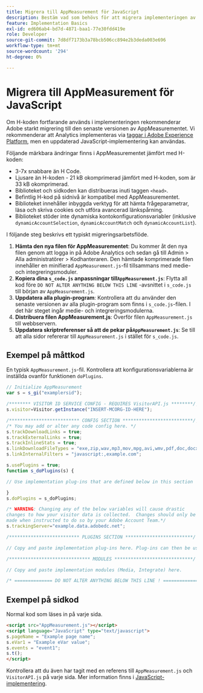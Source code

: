 ```yaml
---
title: Migrera till AppMeasurement för JavaScript
description: Bestäm vad som behövs för att migrera implementeringen av H-koden.
feature: Implementation Basics
exl-id: ed606ab4-bd7d-4871-baa1-77e30fdd419e
role: Developer
source-git-commit: 7d8df7173b3a78bcb506cc894e2b3deda003e696
workflow-type: tm+mt
source-wordcount: '294'
ht-degree: 0%

---
```


# Migrera till AppMeasurement för JavaScript

Om H-koden fortfarande används i implementeringen rekommenderar Adobe starkt migrering till den senaste versionen av AppMeasurementet. Vi rekommenderar att Analytics implementeras via [taggar i Adobe Experience Platform](../launch/overview.md), men en uppdaterad JavaScript-implementering kan användas.

Följande märkbara ändringar finns i AppMeasurementet jämfört med H-koden:

* 3-7x snabbare än H Code.
* Ljusare än H-koden - 21 kB okomprimerad jämfört med H-koden, som är 33 kB okomprimerad.
* Biblioteket och sidkoden kan distribueras inuti taggen `<head>`.
* Befintlig H-kod på sidnivå är kompatibel med AppMeasurementet.
* Biblioteket innehåller inbyggda verktyg för att hämta frågeparametrar, läsa och skriva cookies och utföra avancerad länkspårning.
* Biblioteket stöder inte dynamiska kontokonfigurationsvariabler (inklusive `dynamicAccountSelection`, `dynamicAccountMatch` och `dynamicAccountList`).

I följande steg beskrivs ett typiskt migreringsarbetsflöde.

1. **Hämta den nya filen för AppMeasurementet**: Du kommer åt den nya filen genom att logga in på Adobe Analytics och sedan gå till Admin > Alla administratörer > Kodhanteraren. Den hämtade komprimerade filen innehåller en minifierad `AppMeasurement.js`-fil tillsammans med medie- och integreringsmoduler.
1. **Kopiera dina `s_code.js` anpassningar till`AppMeasurement.js`**: Flytta all kod före `DO NOT ALTER ANYTHING BELOW THIS LINE` -avsnittet i `s_code.js` till början av `AppMeasurement.js`.
1. **Uppdatera alla plugin-program**: Kontrollera att du använder den senaste versionen av alla plugin-program som finns i `s_code.js`-filen. I det här steget ingår medie- och integreringsmodulerna.
1. **Distribuera filen AppMeasurement.js**: Överför filen `AppMeasurement.js` till webbservern.
1. **Uppdatera skriptreferenser så att de pekar på`AppMeasurement.js`**: Se till att alla sidor refererar till `AppMeasurement.js` i stället för `s_code.js`.

## Exempel på måttkod

En typisk `AppMeasurement.js`-fil. Kontrollera att konfigurationsvariablerna är inställda ovanför funktionen `doPlugins`.

```js
// Initialize AppMeasurement
var s = s_gi("examplersid");

/******** VISITOR ID SERVICE CONFIG - REQUIRES VisitorAPI.js ********/;
s.visitor=Visitor.getInstance("INSERT-MCORG-ID-HERE");

/************************** CONFIG SECTION **************************/;
/* You may add or alter any code config here. */
s.trackDownloadLinks = true;
s.trackExternalLinks = true;
s.trackInlineStats = true;
s.linkDownloadFileTypes = "exe,zip,wav,mp3,mov,mpg,avi,wmv,pdf,doc,docx,xls,xlsx,ppt,pptx";
s.linkInternalFilters = "javascript:,example.com";

s.usePlugins = true;
function s_doPlugins(s) {

// Use implementation plug-ins that are defined below in this section

}
s.doPlugins = s_doPlugins;

/* WARNING: Changing any of the below variables will cause drastic
changes to how your visitor data is collected.  Changes should only be
made when instructed to do so by your Adobe Account Team.*/
s.trackingServer="example.data.adobedc.net";

/************************** PLUGINS SECTION *************************/

// Copy and paste implementation plug-ins here. Plug-ins can then be used in the s_doPlugins(s) function above

/****************************** MODULES *****************************/

// Copy and paste implementation modules (Media, Integrate) here.

/* ============== DO NOT ALTER ANYTHING BELOW THIS LINE ! ===============  */
```

## Exempel på sidkod

Normal kod som läses in på varje sida.

```html
<script src="AppMeasurement.js"></script>
<script language="JavaScript" type="text/javascript">
s.pageName = "Example page name";
s.eVar1 = "Example eVar value";
s.events = "event1";
s.t();
</script>
```

Kontrollera att du även har tagit med en referens till `AppMeasurement.js` och `VisitorAPI.js` på varje sida. Mer information finns i [JavaScript-implementering](/help/implement/js/overview.md).
